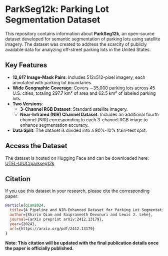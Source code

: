 # ParkSeg12k: Parking Lot Segmentation Dataset

This repository contains information about **ParkSeg12k**, an open-source dataset developed for semantic segmentation of parking lots using satellite imagery. The dataset was created to address the scarcity of publicly available data for analyzing off-street parking lots in the United States.

## Key Features
- **12,617 Image-Mask Pairs**: Includes 512x512-pixel imagery, each annotated with parking lot boundaries.
- **Wide Geographic Coverage**: Covers ∼35,000 parking lots across 45 U.S. cities, totaling 297.7 km² of area and 62.5 km² of labeled parking lots.
- **Two Versions**:
  - **3-Channel RGB Dataset**: Standard satellite imagery.
  - **Near-Infrared (NIR) Channel Dataset**: Includes an additional fourth channel (NIR) corresponding to each 3-channel RGB image to enhance segmentation accuracy.
- **Data Split**: The dataset is divided into a 90%-10% train-test split.

## Access the Dataset
The dataset is hosted on Hugging Face and can be downloaded here: 
[UTEL-UIUC/parkseg12k](https://huggingface.co/datasets/UTEL-UIUC/parkseg12k)

## Citation
If you use this dataset in your research, please cite the corresponding paper:

```bibtex
@article{qiam2024,
  title={A Pipeline and NIR-Enhanced Dataset for Parking Lot Segmentation},
  author={Shirin Qiam and Saipraneeth Devunuri and Lewis J. Lehe},
  journal={arXiv preprint arXiv:2412.13179},
  year={2024},
  url={https://arxiv.org/pdf/2412.13179}
}
```

**Note: This citation will be updated with the final publication details once the paper is officially published.**
